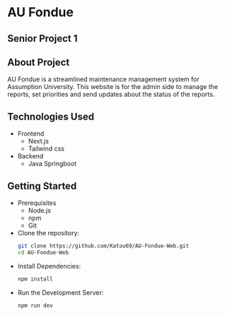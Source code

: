 # AU Fondue
## Senior Project 1
## About Project 
AU Fondue is a streamlined maintenance management system for Assumption University. This website is for the admin side to manage the reports, set priorities and send updates about the status of the reports.
 
## Technologies Used 
- Frontend
  - Next.js
  - Tailwind css
- Backend
  - Java Springboot
 
  
## Getting Started
- Prerequisites
  - Node.js
  - npm
  - Git
- Clone the repository:
  ```bash
  git clone https://github.com/Katou69/AU-Fondue-Web.git
  cd AU-Fondue-Web
  ```
- Install Dependencies:
  ```bash
  npm install
  ```
- Run the Development Server:
  ```bash
  npm run dev
  ```
